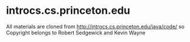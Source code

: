 introcs.cs.princeton.edu
========================

All materials are cloned from http://introcs.cs.princeton.edu/java/code/ so Copyright belongs to Robert Sedgewick and Kevin Wayne
